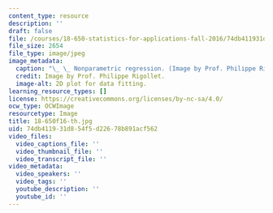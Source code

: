 ```yaml
---
content_type: resource
description: ''
draft: false
file: /courses/18-650-statistics-for-applications-fall-2016/74db411931d854f5d22678b891acf562_18-650f16-th.jpg
file_size: 2654
file_type: image/jpeg
image_metadata:
  caption: "\_ \_ Nonparametric regression. (Image by Prof. Philippe Rigollet.)"
  credit: Image by Prof. Philippe Rigollet.
  image-alt: 2D plot for data fitting.
learning_resource_types: []
license: https://creativecommons.org/licenses/by-nc-sa/4.0/
ocw_type: OCWImage
resourcetype: Image
title: 18-650f16-th.jpg
uid: 74db4119-31d8-54f5-d226-78b891acf562
video_files:
  video_captions_file: ''
  video_thumbnail_file: ''
  video_transcript_file: ''
video_metadata:
  video_speakers: ''
  video_tags: ''
  youtube_description: ''
  youtube_id: ''
---
```


